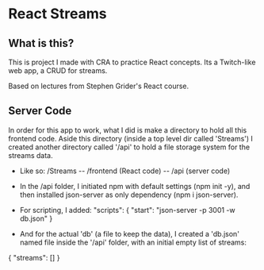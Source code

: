 # React Streams

## What is this?

This is project I made with CRA to practice React concepts. Its a Twitch-like web app, a CRUD for streams.

Based on lectures from Stephen Grider's React course.

## Server Code

In order for this app to work, what I did is make a directory to hold all this frontend code. Aside this directory (inside a top level dir called 'Streams') I created another directory called '/api' to hold a file storage system for the streams data.

- Like so:
  /Streams
  -- /frontend (React code)
  -- /api (server code)

- In the /api folder, I initiated npm with default settings (npm init -y), and then installed json-server as only dependency (npm i json-server).

- For scripting, I added:
  "scripts": {
  "start": "json-server -p 3001 -w db.json"
  }

- And for the actual 'db' (a file to keep the data), I created a 'db.json' named file inside the '/api' folder, with an initial empty list of streams:

{
"streams": []
}

<!-- ## Can I see it?

Yes! It's uploaded on Netlify [here](https://react-meals-mf.netlify.app/). -->
